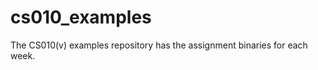 cs010_examples
==============

The CS010(v) examples repository has the assignment binaries for each week.
